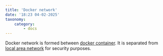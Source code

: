 ```yaml
---
title: 'Docker network'
date: '18:23 04-02-2025'
taxonomy:
    category:
        - docs
---
```


Docker network is formed between [docker container](/docker). It is separated from[ local area network](/lan) for security purposes.
